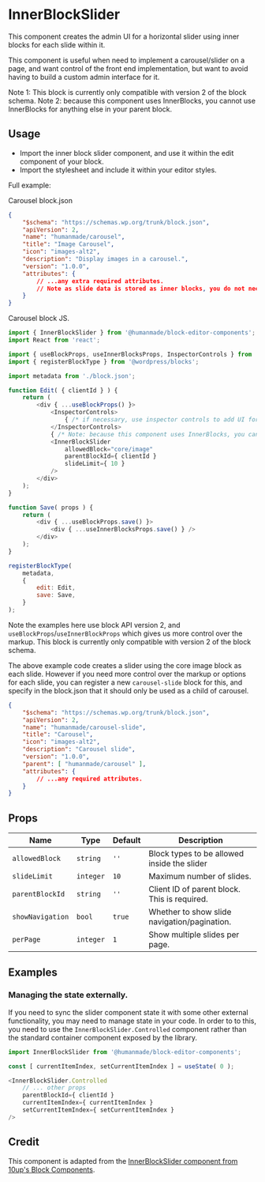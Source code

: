 # InnerBlockSlider

This component creates the admin UI for a horizontal slider using inner blocks for each slide within it.

This component is useful when need to implement a carousel/slider on a page, and want control of the front end implementation, but want to avoid having to build a custom admin interface for it.

Note 1: This block is currently only compatible with version 2 of the block schema.
Note 2: because this component uses InnerBlocks, you cannot use InnerBlocks for anything else in your parent block.

## Usage

* Import the inner block slider component, and use it within the edit component of your block.
* Import the stylesheet and include it within your editor styles.

Full example:

Carousel block.json

```json
{
	"$schema": "https://schemas.wp.org/trunk/block.json",
	"apiVersion": 2,
	"name": "humanmade/carousel",
	"title": "Image Carousel",
	"icon": "images-alt2",
	"description": "Display images in a carousel.",
	"version": "1.0.0",
	"attributes": {
		// ...any extra required attributes.
		// Note as slide data is stored as inner blocks, you do not need to register attributes for this.
	}
}
```

Carousel block JS.

```js
import { InnerBlockSlider } from '@humanmade/block-editor-components';
import React from 'react';

import { useBlockProps, useInnerBlocksProps, InspectorControls } from '@wordpress/block-editor';
import { registerBlockType } from '@wordpress/blocks';

import metadata from './block.json';

function Edit( { clientId } ) {
	return (
		<div { ...useBlockProps() }>
			<InspectorControls>
				{ /* if necessary, use inspector controls to add UI for any required functionality. */ }
			</InspectorControls>
			{ /* Note: because this component uses InnerBlocks, you cannot use InnerBlocks for anything else in your parent block.  */ }
			<InnerBlockSlider
				allowedBlock="core/image"
				parentBlockId={ clientId }
				slideLimit={ 10 }
			/>
		</div>
	);
}

function Save( props ) {
	return (
		<div { ...useBlockProps.save() }>
			<div { ...useInnerBlocksProps.save() } />
		</div>
	);
}

registerBlockType(
	metadata,
	{
		edit: Edit,
		save: Save,
	}
);
```

Note the examples here use block API version 2, and `useBlockProps`/`useInnerBlockProps` which gives us more control over the markup. This block is currently only compatible with version 2 of the block schema.

The above example code creates a slider using the core image block as each slide. However if you need more control over the markup or options for each slide, you can register a new `carousel-slide` block for this, and specify in the block.json that it should only be used as a child of carousel.

```json
{
	"$schema": "https://schemas.wp.org/trunk/block.json",
	"apiVersion": 2,
	"name": "humanmade/carousel-slide",
	"title": "Carousel",
	"icon": "images-alt2",
	"description": "Carousel slide",
	"version": "1.0.0",
	"parent": [ "humanmade/carousel" ],
	"attributes": {
		// ...any required attributes.
	}
}
```

## Props

| Name             | Type           | Default | Description                                   |
| ---------------- | -------------- | ------- | --------------------------------------------- |
| `allowedBlock`   | `string`       | `''`    | Block types to be allowed inside the slider   |
| `slideLimit`     | `integer`      | `10`    | Maximum number of slides.                     |
| `parentBlockId`  | `string`       | `''`    | Client ID of parent block. This is required.  |
| `showNavigation` | `bool`         | `true`  | Whether to show slide navigation/pagination.  |
| `perPage`        | `integer`      | `1`     | Show multiple slides per page.                |

## Examples

### Managing the state externally.

If you need to sync the slider component state it with some other external functionality, you may need to manage state in your code. In order to to this, you need to use the `InnerBlockSlider.Controlled` component rather than the standard container component exposed by the library.

```js
import InnerBlockSlider from '@humanmade/block-editor-components';

const [ currentItemIndex, setCurrentItemIndex ] = useState( 0 );

<InnerBlockSlider.Controlled
	// ... other props
	parentBlockId={ clientId }
	currentItemIndex={ currentItemIndex }
	setCurrentItemIndex={ setCurrentItemIndex }
/>
```

## Credit

This component is adapted from the [InnerBlockSlider component from 10up's Block Components]( https://github.com/10up/block-components/tree/develop/components/inner-block-slider).
